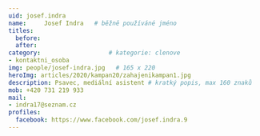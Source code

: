 ```yaml
---
uid: josef.indra
name:     Josef Indra  	# běžně používáné jméno
titles:
  before:
  after:
category:                   # kategorie: clenove
- kontaktni_osoba
img: people/josef-indra.jpg   # 165 x 220
heroImg: articles/2020/kampan20/zahajenikampan1.jpg
description: Psavec, mediální asistent # kratký popis, max 160 znaků
mob: +420 731 219 933
mail:
- indra17@seznam.cz
profiles:
  facebook: https://www.facebook.com/josef.indra.9
---
```

